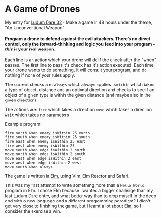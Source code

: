 # A Game of Drones
My entry for [Ludum Dare 32](http://ludumdare.com/compo/ludum-dare-32/?action=preview&uid=39783) - Make a game in 48 hours under the theme, "An Unconventional Weapon"

#### Program a drone to defend against the evil attackers. There's no direct control, only the forward-thinking and logic you feed into your program - *this* is your real weapon.

Each line is an action which your drone will do if the check after the "when" passes. The first line to pass it's check has it's action executed. Each time your drone wants to do something, it will consult your program, and do nothing if none of your rules apply.

The current checks are:
```always``` which always applies
```isWithin``` which takes a type of object, distance and an optional direction and checks to see if an object of a given type is within the given distance (and maybe also in the given direction)

The actions are:
```fire``` which takes a direction
```move``` which takes a direction
```wait``` which takes no parameters

Example program:

```
fire north when enemy isWithin 25 north
fire south when enemy isWithin 25 south
fire east when enemy isWithin 25 east
fire west when enemy isWithin 25
move south when edge isWithin 2 north
move north when edge isWithin 2 south
move east when edge isWithin 2 east
move west when edge isWithin 2 west
move south when always
```

The game is written in [Elm](http://elm-lang.org), using Vim, Elm Reactor and Safari.

This was my first attempt to write something more than a ```Hello World!``` program in Elm. I chose Elm because I wanted a bigger challenge than my last Ludum Dare entry, and what better way than to drop myself in the deep end with a new language and a different programming paradigm? I didn't get very close to finishing the game, but I learnt a lot about Elm, so I consider the exercise a win.

